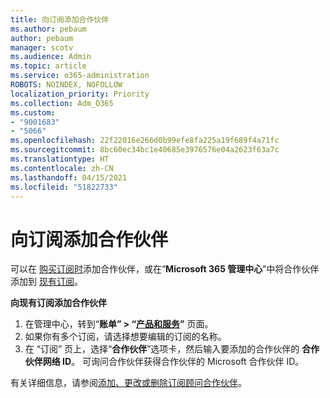```yaml
---
title: 向订阅添加合作伙伴
ms.author: pebaum
author: pebaum
manager: scotv
ms.audience: Admin
ms.topic: article
ms.service: o365-administration
ROBOTS: NOINDEX, NOFOLLOW
localization_priority: Priority
ms.collection: Adm_O365
ms.custom:
- "9001683"
- "5066"
ms.openlocfilehash: 22f22016e266d0b99efe8fa225a19f689f4a71fc
ms.sourcegitcommit: 8bc60ec34bc1e40685e3976576e04a2623f63a7c
ms.translationtype: HT
ms.contentlocale: zh-CN
ms.lasthandoff: 04/15/2021
ms.locfileid: "51822733"
---
```

# <a name="add-a-partner-to-your-subscription"></a>向订阅添加合作伙伴

可以在 [购买订阅时](https://docs.microsoft.com/microsoft-365/admin/misc/add-partner?view=o365-worldwide#add-a-partner-at-the-time-of-purchase)添加合作伙伴，或在“**Microsoft 365 管理中心**”中将合作伙伴添加到 [现有订阅](https://docs.microsoft.com/microsoft-365/admin/misc/add-partner?view=o365-worldwide#add-a-partner-to-an-existing-subscription)。

**向现有订阅添加合作伙伴**

1. 在管理中心，转到“**账单” > “[产品和服务](https://go.microsoft.com/fwlink/p/?linkid=842054)”** 页面。 
2. 如果你有多个订阅，请选择想要编辑的订阅的名称。 
3. 在 “订阅” 页上，选择“**合作伙伴**”选项卡，然后输入要添加的合作伙伴的 **合作伙伴网络 ID**。 可询问合作伙伴获得合作伙伴的 Microsoft 合作伙伴 ID。 

有关详细信息，请参阅[添加、更改或删除订阅顾问合作伙伴](https://docs.microsoft.com/microsoft-365/admin/misc/add-partner)。 
